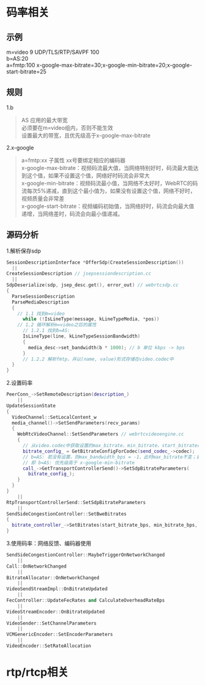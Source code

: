# 码率相关
## 示例
m=video 9 UDP/TLS/RTP/SAVPF 100  
b=AS:20  
a=fmtp:100 x-google-max-bitrate=30;x-google-min-bitrate=20;x-google-start-bitrate=25
## 规则
1.b 
  >AS 应用的最大带宽  
  >必须要在m=video组内，否则不能生效  
  >设置最大的带宽，且优先级高于x-google-max-bitrate  

2.x-google 
  >a=fmtp:xx 子属性 xx号要绑定相应的编码器  
  >x-google-max-bitrate：视频码流最大值，当网络特别好时，码流最大能达到这个值，如果不设置这个值，网络好时码流会非常大   
  >x-google-min-bitrate：视频码流最小值，当网络不太好时，WebRTC的码流每次5%递减，直到这个最小值为，如果没有设置这个值，网络不好时，视频质量会非常差   
  >x-google-start-bitrate：视频编码初始值，当网络好时，码流会向最大值递增，当网络差时，码流会向最小值递减。

## 源码分析
1.解析保存sdp
```c++
SessionDescriptionInterface *OfferSdp(CreateSessionDescription())
  ||
CreateSessionDescription // jsepsessiondescription.cc
  ||
SdpDeserialize(sdp, jsep_desc.get(), error_out) // webrtcsdp.cc
{
  ParseSessionDescription
  ParseMediaDescription
  {
    // 1.1 找到m=video
      while (!IsLineType(message, kLineTypeMedia, *pos)) 
    // 1.2 循环解析m=video之后的属性
      // 1.2.1 找到b=AS:
      IsLineType(line, kLineTypeSessionBandwidth)
      {
        media_desc->set_bandwidth(b * 1000); // b 单位 kbps -> bps
      }
      // 1.2.2 解析fmtp，并以(name, value)形式存储在video.codec中
  }
}
```
2.设置码率
```c++
PeerConn_->SetRemoteDescription(description_)
    ||
UpdateSessionState
{
  VideoChannel::SetLocalContent_w
  media_channel()->SetSendParameters(recv_params)
  {
    WebRtcVideoChannel::SetSendParameters // webrtcvideoengine.cc
    {
      // 从video.codec中获取设置的max_bitrate、min_bitrate、start_bitrate码率
      bitrate_config_ = GetBitrateConfigForCodec(send_codec_->codec);
      // b=AS: 若没有设置，则max_bandwidth_bps = -1，此时max_bitrate不变；若max_bandwidth_bps > 0, 则max_bitrate=max_bandwidth_bps；
      // 即 b=AS: 优先级高于 x-google-min-bitrate
      call_->GetTransportControllerSend()->SetSdpBitrateParameters(
        bitrate_config_);
    }
  }
}
    ||
RtpTransportControllerSend::SetSdpBitrateParameters
    ||
SendSideCongestionController::SetBweBitrates
{
  bitrate_controller_->SetBitrates(start_bitrate_bps, min_bitrate_bps, max_bitrate_bps)
}
```
3.使用码率：网络反馈、编码器使用
```c++
SendSideCongestionController::MaybeTriggerOnNetworkChanged
    ||
Call::OnNetworkChanged 
    ||
BitrateAllocator::OnNetworkChanged
    ||
VideoSendStreamImpl::OnBitrateUpdated
    ||
FecController::UpdateFecRates and CalculateOverheadRateBps
    ||
VideoStreamEncoder::OnBitrateUpdated
    ||
VideoSender::SetChannelParameters
    ||
VCMGenericEncoder::SetEncoderParameters
    ||
VideoEncoder::SetRateAllocation
```

# rtp/rtcp相关







